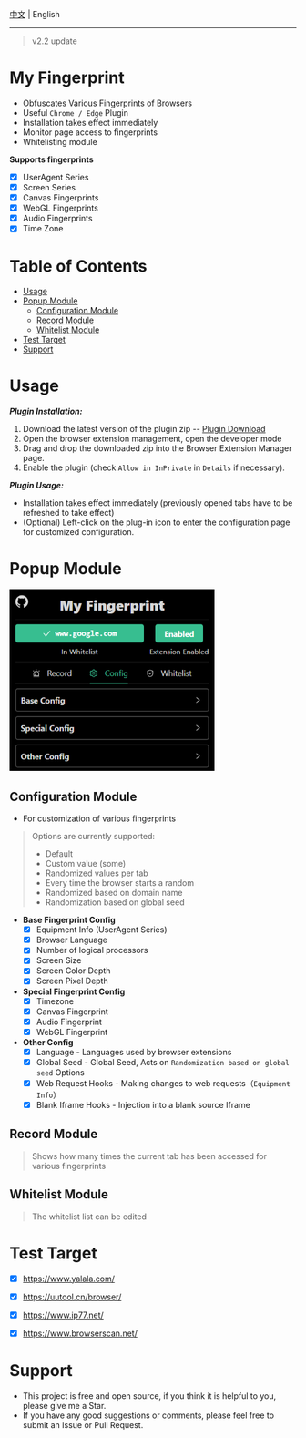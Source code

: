 
[中文](./README.md) | English

---

> v2.2 update

# My Fingerprint

- Obfuscates Various Fingerprints of Browsers
- Useful `Chrome / Edge` Plugin
- Installation takes effect immediately
- Monitor page access to fingerprints
- Whitelisting module

**Supports fingerprints**
- [x] UserAgent Series
- [x] Screen Series
- [x] Canvas Fingerprints
- [x] WebGL Fingerprints
- [x] Audio Fingerprints
- [x] Time Zone

# Table of Contents
- [Usage](#usage)
- [Popup Module](#popup-module)
  - [Configuration Module](#configuration-module)
  - [Record Module](#record-module)
  - [Whitelist Module](#whitelist-module)
- [Test Target](#test-target)
- [Support](#support)

# Usage

***Plugin Installation:***
1. Download the latest version of the plugin zip -- [Plugin Download](https://github.com/omegaee/my-fingerprint/releases)
2. Open the browser extension management, open the developer mode
3. Drag and drop the downloaded zip into the Browser Extension Manager page.
4. Enable the plugin (check `Allow in InPrivate` in `Details` if necessary).

***Plugin Usage:***
- Installation takes effect immediately (previously opened tabs have to be refreshed to take effect)
- (Optional) Left-click on the plug-in icon to enter the configuration page for customized configuration.


# Popup Module

<img src='./images/en/ui.png' width='360px' />

## Configuration Module
- For customization of various fingerprints

> Options are currently supported:
> - Default
> - Custom value (some)
> - Randomized values per tab
> - Every time the browser starts a random
> - Randomized based on domain name
> - Randomization based on global seed

- **Base Fingerprint Config**
  - [x] Equipment Info (UserAgent Series)
  - [x] Browser Language
  - [x] Number of logical processors
  - [x] Screen Size
  - [x] Screen Color Depth
  - [x] Screen Pixel Depth
- **Special Fingerprint Config**
  - [x] Timezone
  - [x] Canvas Fingerprint
  - [x] Audio Fingerprint
  - [x] WebGL Fingerprint
- **Other Config**
  - [x] Language - Languages used by browser extensions
  - [x] Global Seed - Global Seed, Acts on `Randomization based on global seed` Options
  - [x] Web Request Hooks - Making changes to web requests（`Equipment Info`）
  - [x] Blank Iframe Hooks - Injection into a blank source Iframe

## Record Module
> Shows how many times the current tab has been accessed for various fingerprints

## Whitelist Module
> The whitelist list can be edited


# Test Target
- [x] https://www.yalala.com/
- [x] https://uutool.cn/browser/
- [x] https://www.ip77.net/
- [x] https://www.browserscan.net/


# Support
- This project is free and open source, if you think it is helpful to you, please give me a Star.
- If you have any good suggestions or comments, please feel free to submit an Issue or Pull Request.